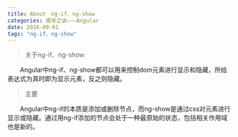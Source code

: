 ```yaml
---
title: About　ng-if、ng-show
categories: 甫夸之谈———Angular
date: 2016-09-01
tags: "ng-if、ng-show"
---
```


>关于ng-if、ng-show

　　Angular中ng-if、ng-show都可以用来控制dom元素进行显示和隐藏，所给表达式为真时即为显示元素，反之则隐藏。
	
>主要

　　Angular中ng-if的本质是添加或删除节点，而ng-show是通过css对元素进行显示或隐藏。通过用ng-if添加的节点会处于一种最原始的状态，包括相关作用域也是新的。